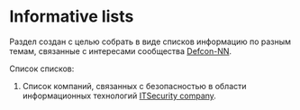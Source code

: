 # Informative lists

Раздел создан с целью собрать в виде списков информацию по разным темам, связанные с интересами сообщества [Defcon-NN](http://defcon-nn.ru).

Список списков:

1. Список компаний, связанных с безопасностью в области информационных технологий [ITSecurity company](ITSecurityСompany.md).
